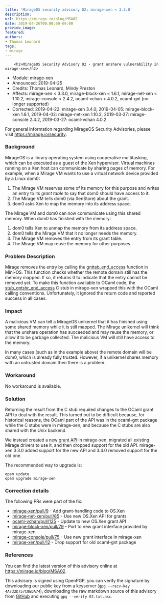 ```yaml
---
title: 'MirageOS security advisory 02: mirage-xen < 3.3.0'
description:
url: https://mirage.io/blog/MSA02
date: 2019-04-26T00:00:00-00:00
preview_image:
featured:
authors:
- Thomas Leonard
tags:
- mirage
---
```



        <h2>MirageOS Security Advisory 02 - grant unshare vulnerability in mirage-xen</h2>
<ul>
<li>Module:       mirage-xen
</li>
<li>Announced:    2019-04-25
</li>
<li>Credits:      Thomas Leonard, Mindy Preston
</li>
<li>Affects:      mirage-xen &lt; 3.3.0,
mirage-block-xen &lt; 1.6.1,
mirage-net-xen &lt; 1.10.2,
mirage-console &lt; 2.4.2,
ocaml-vchan &lt; 4.0.2,
ocaml-gnt (no longer supported)
</li>
<li>Corrected:    2019-04-22: mirage-xen 3.4.0,
2019-04-05: mirage-block-xen 1.6.1,
2019-04-02: mirage-net-xen 1.10.2,
2019-03-27: mirage-console 2.4.2,
2019-03-27: ocaml-vchan 4.0.2
</li>
</ul>
<p>For general information regarding MirageOS Security Advisories,
please visit <a href="https://mirage.io/security">https://mirage.io/security</a>.</p>
<h3>Background</h3>
<p>MirageOS is a library operating system using cooperative multitasking, which can
be executed as a guest of the Xen hypervisor. Virtual machines running on a Xen
host can communicate by sharing pages of memory. For example, when a Mirage VM
wants to use a virtual network device provided by a Linux dom0:</p>
<ol>
<li>The Mirage VM reserves some of its memory for this purpose and writes an entry
to its <em>grant table</em> to say that dom0 should have access to it.
</li>
<li>The Mirage VM tells dom0 (via XenStore) about the grant.
</li>
<li>dom0 asks Xen to map the memory into its address space.
</li>
</ol>
<p>The Mirage VM and dom0 can now communicate using this shared memory.
When dom0 has finished with the memory:</p>
<ol>
<li>dom0 tells Xen to unmap the memory from its address space.
</li>
<li>dom0 tells the Mirage VM that it no longer needs the memory.
</li>
<li>The Mirage VM removes the entry from its grant table.
</li>
<li>The Mirage VM may reuse the memory for other purposes.
</li>
</ol>
<h3>Problem Description</h3>
<p>Mirage removes the entry by calling the <a href="https://github.com/mirage/mini-os/blob/94cb25eb73e58e5c825c1ad5f6cf3d2647603a50/gnttab.c#L98">gnttab_end_access</a> function in Mini-OS.
This function checks whether the remote domain still has the memory mapped. If so,
it returns 0 to indicate that the entry cannot be removed yet. To make this function
available to OCaml code, the <a href="https://github.com/mirage/mirage-xen/blob/v3.2.0/bindings/gnttab_stubs.c#L227">stub_gntshr_end_access</a> C stub in mirage-xen wrapped this
with the OCaml calling conventions. Unfortunately, it ignored the return code and reported
success in all cases.</p>
<h3>Impact</h3>
<p>A malicious VM can tell a MirageOS unikernel that it has finished using some
shared memory while it is still mapped. The Mirage unikernel will think that
the unshare operation has succeeded and may reuse the memory, or allow it to be
garbage collected. The malicious VM will still have access to the memory.</p>
<p>In many cases (such as in the example above) the remote domain will be dom0,
which is already fully trusted. However, if a unikernel shares memory with an
untrusted domain then there is a problem.</p>
<h3>Workaround</h3>
<p>No workaround is available.</p>
<h3>Solution</h3>
<p>Returning the result from the C stub required changes to the OCaml grant API to
deal with the result. This turned out to be difficult because, for historical
reasons, the OCaml part of the API was in the ocaml-gnt package while the C stubs
were in mirage-xen, and because the C stubs are also shared with the Unix backend.</p>
<p>We instead created a <a href="https://github.com/mirage/mirage-xen/pull/9">new grant API</a> in mirage-xen, migrated all existing
Mirage drivers to use it, and then dropped support for the old API.
mirage-xen 3.3.0 added support for the new API and 3.4.0 removed support for the
old one.</p>
<p>The recommended way to upgrade is:</p>
<pre><code class="language-bash">opam update
opam upgrade mirage-xen
</code></pre>
<h3>Correction details</h3>
<p>The following PRs were part of the fix:</p>
<ul>
<li><a href="https://github.com/mirage/mirage-xen/pull/9">mirage-xen/pull/9</a> - Add grant-handling code to OS.Xen
</li>
<li><a href="https://github.com/mirage/mirage-net-xen/pull/85">mirage-net-xen/pull/85</a> - Use new OS.Xen API for grants
</li>
<li><a href="https://github.com/mirage/ocaml-vchan/pull/125">ocaml-vchan/pull/125</a> - Update to new OS.Xen grant API
</li>
<li><a href="https://github.com/mirage/mirage-block-xen/pull/79">mirage-block-xen/pull/79</a> - Port to new grant interface provided by mirage-xen
</li>
<li><a href="https://github.com/mirage/mirage-console/pull/75">mirage-console/pull/75</a> - Use new grant interface in mirage-xen
</li>
<li><a href="https://github.com/mirage/mirage-xen/pull/12">mirage-xen/pull/12</a> - Drop support for old ocaml-gnt package
</li>
</ul>
<h3>References</h3>
<p>You can find the latest version of this advisory online at
<a href="https://mirage.io/blog/MSA02">https://mirage.io/blog/MSA02</a>.</p>
<p>This advisory is signed using OpenPGP, you can verify the signature
by downloading our public key from a keyserver (<code>gpg --recv-key 4A732D757C0EDA74</code>),
downloading the raw markdown source of this advisory from
<a href="https://raw.githubusercontent.com/mirage/mirage-www/master/tmpl/advisories/02.txt.asc">GitHub</a>
and executing <code>gpg --verify 02.txt.asc</code>.</p>

      
